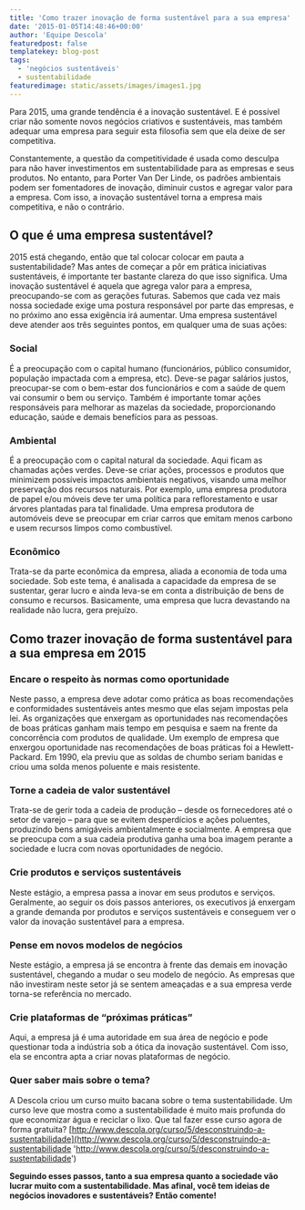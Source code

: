 ```yaml
---
title: 'Como trazer inovação de forma sustentável para a sua empresa'
date: '2015-01-05T14:48:46+00:00'
author: 'Equipe Descola'
featuredpost: false
templatekey: blog-post
tags:
  - 'negócios sustentáveis'
  - sustentabilidade
featuredimage: static/assets/images/images1.jpg
---
```


Para 2015, uma grande tendência é a inovação sustentável. E é possível criar não somente novos negócios criativos e sustentáveis, mas também adequar uma empresa para seguir esta filosofia sem que ela deixe de ser competitiva.

Constantemente, a questão da competitividade é usada como desculpa para não haver investimentos em sustentabilidade para as empresas e seus produtos. No entanto, para Porter Van Der Linde, os padrões ambientais podem ser fomentadores de inovação, diminuir custos e agregar valor para a empresa. Com isso, a inovação sustentável torna a empresa mais competitiva, e não o contrário.

## O que é uma empresa sustentável?

2015 está chegando, então que tal colocar colocar em pauta a sustentabilidade? Mas antes de começar a pôr em prática iniciativas sustentáveis, é importante ter bastante clareza do que isso significa. Uma inovação sustentável é aquela que agrega valor para a empresa, preocupando-se com as gerações futuras. Sabemos que cada vez mais nossa sociedade exige uma postura responsável por parte das empresas, e no próximo ano essa exigência irá aumentar. Uma empresa sustentável deve atender aos três seguintes pontos, em qualquer uma de suas ações:

### **Social**

É a preocupação com o capital humano (funcionários, público consumidor, população impactada com a empresa, etc). Deve-se pagar salários justos, preocupar-se com o bem-estar dos funcionários e com a saúde de quem vai consumir o bem ou serviço. Também é importante tomar ações responsáveis para melhorar as mazelas da sociedade, proporcionando educação, saúde e demais benefícios para as pessoas.

### **Ambiental**

É a preocupação com o capital natural da sociedade. Aqui ficam as chamadas ações verdes. Deve-se criar ações, processos e produtos que minimizem possíveis impactos ambientais negativos, visando uma melhor preservação dos recursos naturais. Por exemplo, uma empresa produtora de papel e/ou móveis deve ter uma política para reflorestamento e usar árvores plantadas para tal finalidade. Uma empresa produtora de automóveis deve se preocupar em criar carros que emitam menos carbono e usem recursos limpos como combustível.

### **Econômico**

Trata-se da parte econômica da empresa, aliada a economia de toda uma sociedade. Sob este tema, é analisada a capacidade da empresa de se sustentar, gerar lucro e ainda leva-se em conta a distribuição de bens de consumo e recursos. Basicamente, uma empresa que lucra devastando na realidade não lucra, gera prejuízo.

## Como trazer inovação de forma sustentável para a sua empresa em 2015

### Encare o respeito às normas como oportunidade

Neste passo, a empresa deve adotar como prática as boas recomendações e conformidades sustentáveis antes mesmo que elas sejam impostas pela lei. As organizações que enxergam as oportunidades nas recomendações de boas práticas ganham mais tempo em pesquisa e saem na frente da concorrência com produtos de qualidade. Um exemplo de empresa que enxergou oportunidade nas recomendações de boas práticas foi a Hewlett-Packard. Em 1990, ela previu que as soldas de chumbo seriam banidas e criou uma solda menos poluente e mais resistente.

### Torne a cadeia de valor sustentável

Trata-se de gerir toda a cadeia de produção – desde os fornecedores até o setor de varejo – para que se evitem desperdícios e ações poluentes, produzindo bens amigáveis ambientalmente e socialmente. A empresa que se preocupa com a sua cadeia produtiva ganha uma boa imagem perante a sociedade e lucra com novas oportunidades de negócio.

### Crie produtos e serviços sustentáveis

Neste estágio, a empresa passa a inovar em seus produtos e serviços. Geralmente, ao seguir os dois passos anteriores, os executivos já enxergam a grande demanda por produtos e serviços sustentáveis e conseguem ver o valor da inovação sustentável para a empresa.

### Pense em novos modelos de negócios

Neste estágio, a empresa já se encontra à frente das demais em inovação sustentável, chegando a mudar o seu modelo de negócio. As empresas que não investiram neste setor já se sentem ameaçadas e a sua empresa verde torna-se referência no mercado.

### Crie plataformas de “próximas práticas”

Aqui, a empresa já é uma autoridade em sua área de negócio e pode questionar toda a indústria sob a ótica da inovação sustentável. Com isso, ela se encontra apta a criar novas plataformas de negócio.

### Quer saber mais sobre o tema?

A Descola criou um curso muito bacana sobre o tema sustentabilidade. Um curso leve que mostra como a sustentabilidade é muito mais profunda do que economizar água e reciclar o lixo. Que tal fazer esse curso agora de forma gratuita?
[http://www.descola.org/curso/5/desconstruindo-a-sustentabilidade](http://www.descola.org/curso/5/desconstruindo-a-sustentabilidade 'http://www.descola.org/curso/5/desconstruindo-a-sustentabilidade')

**Seguindo esses passos, tanto a sua empresa quanto a sociedade vão lucrar muito com a sustentabilidade. Mas afinal, você tem ideias de negócios inovadores e sustentáveis? Então comente!**
